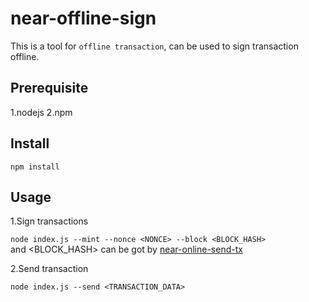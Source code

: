 # near-offline-sign

This is a tool for `offline transaction`, can be used to sign transaction offline.

## Prerequisite
1.nodejs
2.npm

## Install
`npm install`

## Usage
1.Sign transactions

`node index.js --mint --nonce <NONCE> --block <BLOCK_HASH>`  
<NONCE> and <BLOCK_HASH> can be got by [near-online-send-tx](https://github.com/dantenetwork/near-online-send-tx)

2.Send transaction

`node index.js --send <TRANSACTION_DATA>`